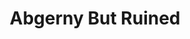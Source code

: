 ---
slug: abgerny-but-ruined
title: Abgerny But Ruined
description: "Abgerny But Ruined is an exciting online game. Play for free directly in your browser!"
icon: /images/new_mods/Abgerny But Ruined.png
url: https://wowtbc.net/sprunkin/abgerny-ruined/index.html
previewImage: /images/new_mods/Abgerny But Ruined.png
type: new mods

# SEO配置
seo:
  title: "Abgerny But Ruined - Play Free Online Game | Fun Browser Games"
  description: "Abgerny But Ruined - Play this fun online game for free in your browser. No download required!"
  ogImage: "/images/new_mods/Abgerny But Ruined.png"
  keywords: "abgerny-but-ruined, online game, browser game, free game, new mods game, play online"

videoUrls:
  - https://www.youtube.com/embed/example1
  - https://www.youtube.com/embed/example2

whyPlay:
  title: "Why Play Abgerny But Ruined?"
  items:
    - "Immersive Gameplay: Abgerny But Ruined offers an engaging and immersive gaming experience that will keep you entertained for hours"
    - "Challenging Levels: Test your skills with increasingly difficult challenges and obstacles"
    - "Beautiful Graphics: Enjoy stunning visuals and smooth animations that bring the game world to life"
    - "Regular Updates: New content and features are added regularly to keep the game fresh and exciting"
    - "Free to Play: Experience all the fun without spending a penny"
    - "Community Features: Connect with other players, share strategies, and compete for high scores"
    - "Cross-Platform: Play on any device with a web browser, no downloads required"

features:
  title: "Key Features of Abgerny But Ruined"
  image: "/images/new_mods/Abgerny But Ruined.png"
  items:
    - "Intuitive Controls: Easy to learn controls make Abgerny But Ruined accessible for players of all skill levels"
    - "Multiple Game Modes: Enjoy various gameplay options that provide different challenges and experiences"
    - "Character Customization: Personalize your gaming experience with unique characters and items"
    - "Achievement System: Complete special tasks to earn rewards and recognition"
    - "Leaderboards: Compete with players worldwide and see who can achieve the highest scores"

characteristics:
  title: "Game Characteristics"
  image: "/images/new_mods/Abgerny But Ruined.png"
  items:
    - "Genre: New mods game with elements of strategy and skill"
    - "Difficulty: Suitable for both casual gamers and those seeking a challenge"
    - "Play Time: Quick sessions or extended gameplay, depending on your preference"
    - "Art Style: Vibrant and engaging visuals that enhance the gaming experience"
    - "Sound Design: Immersive audio that complements the gameplay perfectly"

info: "Abgerny But Ruined is an exciting online game that offers players a unique and engaging gaming experience. With its intuitive controls, stunning visuals, and challenging gameplay, Abgerny But Ruined provides hours of entertainment for players of all ages and skill levels. Whether you're looking for a quick gaming session during a break or an extended play session, Abgerny But Ruined delivers an immersive experience that will keep you coming back for more. The game features multiple levels of increasing difficulty, ensuring that players are constantly challenged as they progress. With regular updates adding new content and features, Abgerny But Ruined remains fresh and exciting, providing endless entertainment options for its growing community of players."

howToPlayIntro: "Welcome to Abgerny But Ruined! This guide will walk you through the basics and help you master the game. Whether you're a beginner or looking to improve your skills, these tips and instructions will enhance your gaming experience."

howToPlaySteps:
  - title: "Getting Started"
    description: "Begin your Abgerny But Ruined adventure by familiarizing yourself with the controls. Use your keyboard or mouse to navigate through the game interface. The tutorial will guide you through the basic mechanics and help you understand the objectives."
  - title: "Understanding the Objectives"
    description: "In Abgerny But Ruined, your main goal is to progress through levels by completing specific objectives. Each level presents unique challenges that require different strategies and approaches."
  - title: "Mastering the Controls"
    description: "Practice using the controls to improve your precision and reaction time. Abgerny But Ruined requires quick reflexes and strategic thinking to overcome obstacles and defeat opponents."
  - title: "Utilizing Power-ups"
    description: "Collect power-ups throughout the game to enhance your abilities and overcome difficult challenges. Each power-up offers unique advantages that can be crucial for success."
  - title: "Developing Strategies"
    description: "As you progress in Abgerny But Ruined, develop effective strategies for different scenarios. Analyze patterns, anticipate challenges, and adapt your approach to maximize your performance."

faq:
  title: "Frequently Asked Questions about Abgerny But Ruined"
  items:
    - question: "Is Abgerny But Ruined free to play?"
      answer: "Yes, Abgerny But Ruined is completely free to play directly in your web browser. No downloads or purchases are required to enjoy the full game experience."
    - question: "Can I play Abgerny But Ruined on mobile devices?"
      answer: "Yes, Abgerny But Ruined is optimized for both desktop and mobile play. You can enjoy the game on any device with a web browser and internet connection."
    - question: "Are there any in-game purchases?"
      answer: "While Abgerny But Ruined is free to play, there may be optional in-game purchases available for cosmetic items or additional features that don't affect core gameplay."
    - question: "How often is Abgerny But Ruined updated?"
      answer: "The developers regularly update Abgerny But Ruined with new content, features, and improvements based on player feedback and game performance."
    - question: "Can I play Abgerny But Ruined offline?"
      answer: "Currently, Abgerny But Ruined requires an internet connection to play as it's a browser-based online game."
    - question: "Is Abgerny But Ruined suitable for children?"
      answer: "Yes, Abgerny But Ruined is designed to be family-friendly and suitable for players of all ages."
    - question: "How do I report bugs or issues?"
      answer: "If you encounter any problems while playing Abgerny But Ruined, you can report them through the game's support page or contact the developers directly through their website."
    - question: "Still Have Questions?"
      answer: "If you have additional questions about Abgerny But Ruined that aren't covered in this FAQ, please visit our support center or contact our customer service team for assistance."
---